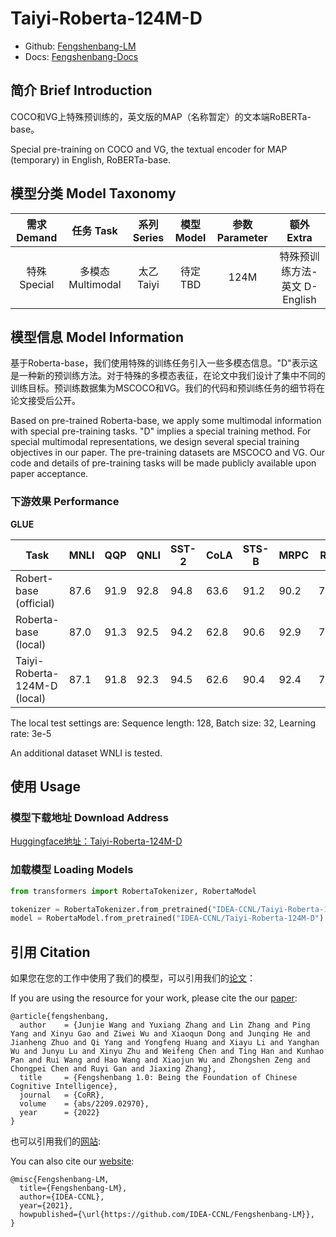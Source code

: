 # Taiyi-Roberta-124M-D

- Github: [Fengshenbang-LM](https://github.com/IDEA-CCNL/Fengshenbang-LM)
- Docs: [Fengshenbang-Docs](https://fengshenbang-doc.readthedocs.io/)

## 简介 Brief Introduction

COCO和VG上特殊预训练的，英文版的MAP（名称暂定）的文本端RoBERTa-base。

Special pre-training on COCO and VG, the textual encoder for MAP (temporary) in English, RoBERTa-base.

## 模型分类 Model Taxonomy

|  需求 Demand  | 任务 Task       | 系列 Series      | 模型 Model    | 参数 Parameter | 额外 Extra |
|  :----:  | :----:  | :----:  | :----:  | :----:  | :----:  |
| 特殊 Special | 多模态 Multimodal | 太乙 Taiyi | 待定 TBD |      124M      |     特殊预训练方法-英文 D-English     |

## 模型信息 Model Information

基于Roberta-base，我们使用特殊的训练任务引入一些多模态信息。"D"表示这是一种新的预训练方法。对于特殊的多模态表征，在论文中我们设计了集中不同的训练目标。预训练数据集为MSCOCO和VG。我们的代码和预训练任务的细节将在论文接受后公开。

Based on pre-trained Roberta-base, we apply some multimodal information with special pre-training tasks. "D" implies a special training method. For special multimodal representations, we design several special training objectives in our paper. The pre-training datasets are MSCOCO and VG. Our code and details of pre-training tasks will be made publicly available upon paper acceptance.

### 下游效果 Performance

**GLUE**

| Task                   | MNLI | QQP  | QNLI | SST-2 | CoLA | STS-B | MRPC | RTE  | WNLI |
|------------------------|------|------|------|-------|------|-------|------|------|------|
| Robert-base (official) | 87.6 | 91.9 | 92.8 | 94.8  | 63.6 | 91.2  | 90.2 | 78.7 |   -  |
| Roberta-base (local)   | 87.0 | 91.3 | 92.5 | 94.2  | 62.8 | 90.6  | 92.9 | 78.0 | 56.3 |
| Taiyi-Roberta-124M-D (local) | 87.1 | 91.8 | 92.3 | 94.5  | 62.6 | 90.4  | 92.4 | 78.7 | 56.3 |

The local test settings are:
Sequence length: 128, Batch size: 32, Learning rate: 3e-5

An additional dataset WNLI is tested.

## 使用 Usage

### 模型下载地址 Download Address

[Huggingface地址：Taiyi-Roberta-124M-D](https://huggingface.co/IDEA-CCNL/Taiyi-Roberta-124M-D)

### 加载模型 Loading Models

```python
from transformers import RobertaTokenizer, RobertaModel

tokenizer = RobertaTokenizer.from_pretrained("IDEA-CCNL/Taiyi-Roberta-124M-D")
model = RobertaModel.from_pretrained("IDEA-CCNL/Taiyi-Roberta-124M-D")
```

## 引用 Citation

如果您在您的工作中使用了我们的模型，可以引用我们的[论文](https://arxiv.org/abs/2209.02970)：

If you are using the resource for your work, please cite the our [paper](https://arxiv.org/abs/2209.02970):

```text
@article{fengshenbang,
  author    = {Junjie Wang and Yuxiang Zhang and Lin Zhang and Ping Yang and Xinyu Gao and Ziwei Wu and Xiaoqun Dong and Junqing He and Jianheng Zhuo and Qi Yang and Yongfeng Huang and Xiayu Li and Yanghan Wu and Junyu Lu and Xinyu Zhu and Weifeng Chen and Ting Han and Kunhao Pan and Rui Wang and Hao Wang and Xiaojun Wu and Zhongshen Zeng and Chongpei Chen and Ruyi Gan and Jiaxing Zhang},
  title     = {Fengshenbang 1.0: Being the Foundation of Chinese Cognitive Intelligence},
  journal   = {CoRR},
  volume    = {abs/2209.02970},
  year      = {2022}
}
```

也可以引用我们的[网站](https://github.com/IDEA-CCNL/Fengshenbang-LM/):

You can also cite our [website](https://github.com/IDEA-CCNL/Fengshenbang-LM/):

```text
@misc{Fengshenbang-LM,
  title={Fengshenbang-LM},
  author={IDEA-CCNL},
  year={2021},
  howpublished={\url{https://github.com/IDEA-CCNL/Fengshenbang-LM}},
}
```
